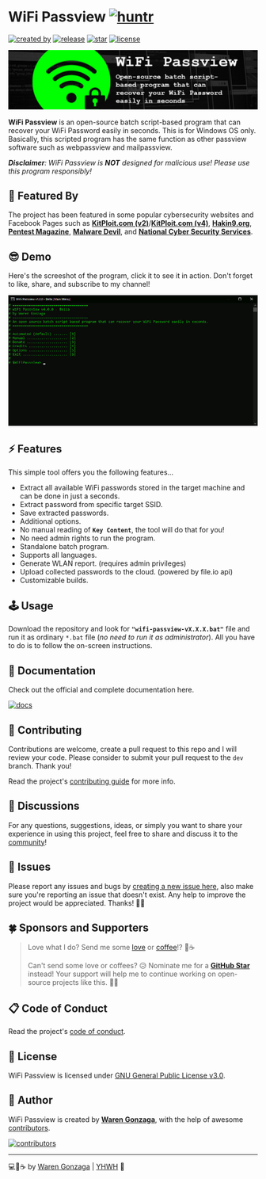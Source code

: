 # WiFi Passview [![huntr](https://cdn.huntr.dev/huntr_security_badge_mono.svg)](https://huntr.dev)

[![created by](https://img.shields.io/badge/created%20by-Waren%20Gonzaga-blue.svg?longCache=true&style=flat-square)](https://github.com/warengonzaga) [![release](https://img.shields.io/github/release/warengonzaga/wifi-passview.svg?style=flat-square)](https://github.com/warengonzaga/wifi-passview/releases) [![star](https://img.shields.io/github/stars/warengonzaga/wifi-passview.svg?style=flat-square)](https://github.com/warengonzaga/wifi-passview/stargazers) [![license](https://img.shields.io/github/license/warengonzaga/wifi-passview.svg?style=flat-square)](https://github.com/warengonzaga/wifi-passview/blob/main/license)

![Official Icon](.github/image/repo-banner.jpg)

**WiFi Passview** is an open-source batch script-based program that can recover your WiFi Password easily in seconds. This is for Windows OS only. Basically, this scripted program has the same function as other passview software such as webpassview and mailpassview.

_**Disclaimer**: WiFi Passview is **NOT** designed for malicious use! Please use this program responsibly!_

## 💖 Featured By

The project has been featured in some popular cybersecurity websites and Facebook Pages such as **[KitPloit.com (v2)](https://www.kitploit.com/2020/03/wifi-passview-v20-open-source-batch.html)**/**[KitPloit.com (v4)](https://www.kitploit.com/2020/07/wifi-passview-v40-open-source-batch.html)**, **[Hakin9.org](https://hakin9.org/wifi-passview-an-open-source-batch-script-based-wifi-passview-for-windows)**, **[Pentest Magazine](https://pentestmag.com/wifi-passview)**, **[Malware Devil](https://www.malwaredevil.com/2020/07/13/wifi-passview-an-open-source-batch-script-based-wifi-passview-for-windows)**, and **[National Cyber Security Services](https://www.facebook.com/ncybersec/posts/1526004767570242)**.

## 😎 Demo

Here's the screeshot of the program, click it to see it in action. Don't forget to like, share, and subscribe to my channel!

[![screenshot](.github/image/screenshot-v4.gif)](https://youtu.be/eu1DUgwP2wM)

## ⚡ Features

This simple tool offers you the following features...

- Extract all available WiFi passwords stored in the target machine and can be done in just a seconds.
- Extract password from specific target SSID.
- Save extracted passwords.
- Additional options.
- No manual reading of **``Key Content``**, the tool will do that for you!
- No need admin rights to run the program.
- Standalone batch program.
- Supports all languages.
- Generate WLAN report. (requires admin privileges)
- Upload collected passwords to the cloud. (powered by file.io api)
- Customizable builds.

## 🕹️ Usage

Download the repository and look for **``"wifi-passview-vX.X.X.bat"``** file and run it as ordinary ``*.bat`` file (_no need to run it as administrator_). All you have to do is to follow the on-screen instructions.

## 📖 Documentation

Check out the official and complete documentation here.

[![docs](https://img.shields.io/badge/docs-docs.warengonzaga.com/wifi--passview-blue.svg?longCache=true&style=for-the-badge)](https://docs.warengonzaga.com/wifi-passview)

## 🎯 Contributing

Contributions are welcome, create a pull request to this repo and I will review your code. Please consider to submit your pull request to the `dev` branch. Thank you!

Read the project's [contributing guide](./CONTRIBUTING.md) for more info.

## 💬 Discussions

For any questions, suggestions, ideas, or simply you want to share your experience in using this project, feel free to share and discuss it to the [community](https://github.com/warengonzaga/wifi-passview/discussions)!

## 🐛 Issues

Please report any issues and bugs by [creating a new issue here](https://github.com/warengonzaga/wifi-passview/issues/new), also make sure you're reporting an issue that doesn't exist. Any help to improve the project would be appreciated. Thanks! 🙏✨

## 🍀 Sponsors and Supporters

> Love what I do? Send me some [love](https://github.com/sponsors/warengonzaga) or [coffee](https://buymeacoff.ee/warengonzaga)!? 💖☕
>
> Can't send some love or coffees? 😥 Nominate me for a **[GitHub Star](https://stars.github.com/nominate)** instead!
> Your support will help me to continue working on open-source projects like this. 🙏😇

## 📋 Code of Conduct

Read the project's [code of conduct](./code_of_conduct.md).

## 📃 License

WiFi Passview is licensed under [GNU General Public License v3.0](https://opensource.org/licenses/GPL-3.0).

## 📝 Author

WiFi Passview is created by **[Waren Gonzaga](https://github.com/warengonzaga)**, with the help of awesome [contributors](https://github.com/warengonzaga/wifi-passview/graphs/contributors).

[![contributors](https://contrib.rocks/image?repo=warengonzaga/wifi-passview)](https://github.com/warengonzaga/wifi-passview/graphs/contributors)

---

💻💖☕ by [Waren Gonzaga](https://warengonzaga.com) | [YHWH](https://youtu.be/9vh6Dz9oh8I?t=85) 🙏

